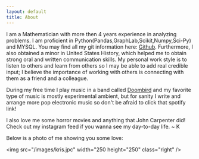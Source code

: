 ```yaml
---
layout: default
title: About
---
```


I am a Mathematician with more then 4 years experience in analyzing problems. I am proficient in Python(Pandas,GraphLab,Scikit,Numpy,Sci-Py) and MYSQL. You may find all my git information here: [Github](https://github.com/krismanaya). Furthermore, I also obtained a minor in United States History, which helped me to obtain strong oral and written communication skills. My personal work style is to listen to others and learn from others so I may be able to add real credible input; I believe the importance of working with others is connecting with them as a friend and a colleague. 

During my free time I play music in a band called [Doombird](https://open.spotify.com/album/6w0S6iqE64L6DqAogrwSvf) and my favorite type of music is mostly experimental ambient, but for sanity I write and arrange more pop electronic music so don't be afraid to click that spotify link! 

I also love me some horror movies and anything that John Carpenter did! Check out my instagram feed if you wanna see my day-to-day life. ~ K 


Below is a photo of me showing you some love: 

<img src="/images/kris.jpc" width="250 height="250" class="right" />
